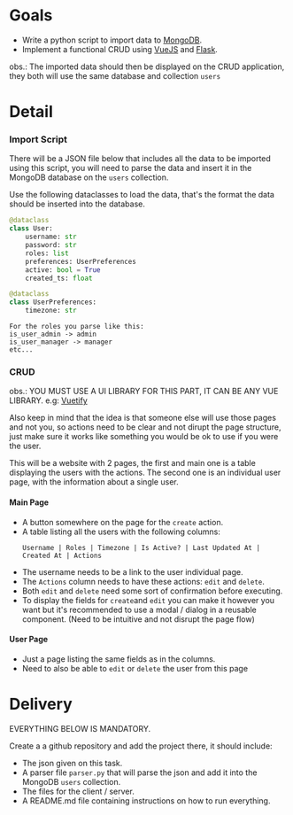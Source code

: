 # Goals
- Write a python script to import data to [MongoDB](https://www.mongodb.com/).
- Implement a functional CRUD using [VueJS](https://vuejs.org/guide/introduction.html) and [Flask](https://flask.palletsprojects.com/en/3.0.x/quickstart/).


obs.: The imported data should then be displayed on the CRUD application, they both will use the same database and collection `users`
	
# Detail
### Import Script
There will be a JSON file below that includes all the data to be imported using this script, you will need to parse the data and insert it in the MongoDB database on the `users` collection.

Use the following dataclasses to load the data, that's the format the data should be inserted into the database.
```python
@dataclass
class User:
	username: str
	password: str
	roles: list
	preferences: UserPreferences
	active: bool = True
	created_ts: float
```

```python
@dataclass
class UserPreferences:
	timezone: str
```

```
For the roles you parse like this:
is_user_admin -> admin
is_user_manager -> manager
etc...
```
### CRUD
obs.: YOU MUST USE A UI LIBRARY FOR THIS PART, IT CAN BE ANY VUE LIBRARY. e.g: [Vuetify](https://vuetifyjs.com/en/)

Also keep in mind that the idea is that someone else will use those pages and not you, so actions need to be clear and not dirupt the page structure, just make sure it works like something you would be ok to use if you were the user.

This will be a website with 2 pages, the first and main one is a table displaying the users with the actions. The second one is an individual user page, with the information about a single user.
#### Main Page
- A button somewhere on the page for the `create` action.
- A table listing all the users with the following columns: 
  ```
  Username | Roles | Timezone | Is Active? | Last Updated At | Created At | Actions
  ```
- The username needs to be a link to the user individual page.
- The `Actions` column needs to have these actions: `edit` and `delete`.
- Both `edit` and `delete` need some sort of confirmation before executing.
- To display the fields for `create`and `edit` you can make it however you want but it's recommended to use a modal / dialog in a reusable component. (Need to be intuitive and not disrupt the page flow)
#### User Page
- Just a page listing the same fields as in the columns.
- Need to also be able to `edit` or `delete` the user from this page
# Delivery
EVERYTHING BELOW IS MANDATORY.

Create a a github repository and add the project there, it should include:
- The json given on this task.
- A parser file `parser.py` that will parse the json and add it into the MongoDB `users` collection.
- The files for the client / server.
- A README.md file containing instructions on how to run everything.
